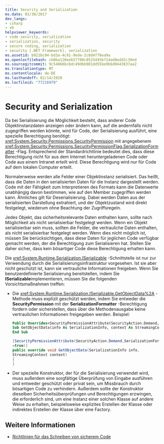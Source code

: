 ```yaml
---
title: Security and Serialization
ms.date: 03/30/2017
dev_langs:
- csharp
- vb
helpviewer_keywords:
- code security, serialization
- serialization, security
- secure coding, serialization
- security [.NET Framework], serialization
ms.assetid: b921bc94-bd3a-4c91-9ede-2c8d4f78ea9a
ms.openlocfilehash: cb0ba120eeb57788c0525d45b714ad8edd2c39ed
ms.sourcegitcommit: 9c54866bcbdc49dbb981dd55be9bbd0443837aa2
ms.translationtype: MT
ms.contentlocale: de-DE
ms.lasthandoff: 02/14/2020
ms.locfileid: "77216979"
---
```

# <a name="security-and-serialization"></a>Security and Serialization
Da bei Serialisierung die Möglichkeit besteht, dass anderer Code Objektinstanzdaten anzeigen oder ändern kann, auf die andernfalls nicht zugegriffen werden könnte, wird für Code, der Serialisierung ausführt, eine spezielle Berechtigung benötigt: <xref:System.Security.Permissions.SecurityPermission> mit angegebenem <xref:System.Security.Permissions.SecurityPermissionFlag.SerializationFormatter> -Flag. Entsprechend der Standardrichtlinie bedeutet dies, dass diese Berechtigung nicht für aus dem Internet heruntergeladenen Code oder Code aus einem Intranet erteilt wird. Diese Berechtigung wird nur für Code auf dem lokalen Computer erteilt.  
  
 Normalerweise werden alle Felder einer Objektinstanz serialisiert. Das heißt, dass die Daten in den serialisierten Daten für die Instanz dargestellt werden. Code mit der Fähigkeit zum Interpretieren des Formats kann die Datenwerte unabhängig davon bestimmen, wie auf den Member zugegriffen werden kann. Ähnliches gilt für Deserialisierung. Dabei werden Daten aus der serialisierten Darstellung extrahiert, und der Objektzustand wird direkt festgelegt, wiederum ohne Beachtung der Zugriffsregeln.  
  
 Jedes Objekt, das sicherheitsrelevante Daten enthalten kann, sollte nach Möglichkeit als nicht serialisierbar festgelegt werden. Wenn ein Objekt serialisierbar sein muss, sollten die Felder, die vertrauliche Daten enthalten, als nicht serialisierbar festgelegt werden. Wenn dies nicht möglich ist, müssen Sie berücksichtigen, dass diese Daten für jeglichen Code verfügbar gemacht werden, der die Berechtigung zum Serialisieren hat. Stellen Sie daher sicher, dass kein bösartiger Code diese Berechtigung erhalten kann.  
  
 Die <xref:System.Runtime.Serialization.ISerializable> -Schnittstelle ist nur zur Verwendung durch die Serialisierungsinfrastruktur vorgesehen. Ist sie aber nicht geschützt ist, kann sie vertrauliche Informationen freigeben. Wenn Sie benutzerdefinierte Serialisierung bereitstellen, indem Sie **ISerializable**implementieren, müssen Sie die folgenden Vorsichtsmaßnahmen treffen:  
  
- Die <xref:System.Runtime.Serialization.ISerializable.GetObjectData%2A> -Methode muss explizit geschützt werden, indem Sie entweder die **SecurityPermission** mit der **SerializationFormatter** -Berechtigung fordern oder sicherstellen, dass über die Methodenausgabe keine vertraulichen Informationen freigegeben werden. Beispiel:  
  
    ```vb  
    Public Overrides<SecurityPermissionAttribute(SecurityAction.Demand, SerializationFormatter := True)>  _  
    Sub GetObjectData(info As SerializationInfo, context As StreamingContext)  
    End Sub  
    ```  
  
    ```csharp  
    [SecurityPermissionAttribute(SecurityAction.Demand,SerializationFormatter   
    =true)]  
    public override void GetObjectData(SerializationInfo info,   
    StreamingContext context)  
    {  
    }  
    ```  
  
- Der spezielle Konstruktor, der für die Serialisierung verwendet wird, muss außerdem eine sorgfältige Überprüfung von Eingabe ausführen und entweder geschützt oder privat sein, um Missbrauch durch bösartigen Code zu verhindern. Außerdem sollte der Konstruktor dieselben Sicherheitsüberprüfungen und Berechtigungen erzwingen, die erforderlich sind, um eine Instanz einer solchen Klasse auf andere Weise zu erhalten, beispielsweise explizites Erstellen der Klasse oder indirektes Erstellen der Klasse über eine Factory.  
  
## <a name="see-also"></a>Weitere Informationen

- [Richtlinien für das Schreiben von sicherem Code](../../standard/security/secure-coding-guidelines.md)
